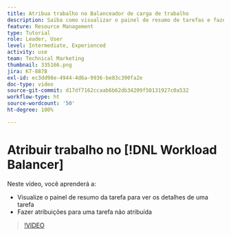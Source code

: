 ```yaml
---
title: Atribua trabalho no Balanceador de carga de trabalho
description: Saiba como visualizar o painel de resumo de tarefas e fazer atribuições a uma tarefa não atribuída.
feature: Resource Management
type: Tutorial
role: Leader, User
level: Intermediate, Experienced
activity: use
team: Technical Marketing
thumbnail: 335166.png
jira: KT-8878
exl-id: ec3dd98e-4944-4d6a-9936-be83c390fa2e
doc-type: video
source-git-commit: d17df7162ccaab6b62db34209f50131927c0a532
workflow-type: ht
source-wordcount: '50'
ht-degree: 100%

---
```


# Atribuir trabalho no [!DNL Workload Balancer]

Neste vídeo, você aprenderá a:

* Visualize o painel de resumo da tarefa para ver os detalhes de uma tarefa
* Fazer atribuições para uma tarefa não atribuída


>[!VIDEO](https://video.tv.adobe.com/v/335166/?quality=12&learn=on&enablevpops)
